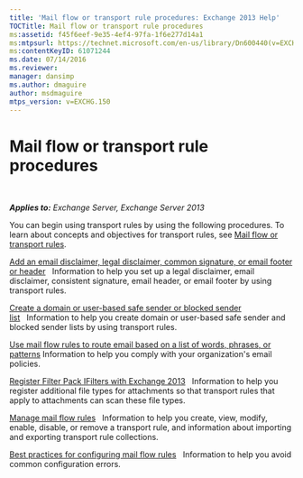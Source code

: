 ```yaml
---
title: 'Mail flow or transport rule procedures: Exchange 2013 Help'
TOCTitle: Mail flow or transport rule procedures
ms:assetid: f45f6eef-9e35-4ef4-97fa-1f6e277d14a1
ms:mtpsurl: https://technet.microsoft.com/en-us/library/Dn600440(v=EXCHG.150)
ms:contentKeyID: 61071244
ms.date: 07/14/2016
ms.reviewer: 
manager: dansimp
ms.author: dmaguire
author: msdmaguire
mtps_version: v=EXCHG.150
---
```


# Mail flow or transport rule procedures

 

_**Applies to:** Exchange Server, Exchange Server 2013_


You can begin using transport rules by using the following procedures. To learn about concepts and objectives for transport rules, see [Mail flow or transport rules](mail-flow-rules-transport-rules-in-exchange-2013-exchange-2013-help.md).

[Add an email disclaimer, legal disclaimer, common signature, or email footer or header](https://technet.microsoft.com/en-us/library/dn600323\(v=exchg.150\))   Information to help you set up a legal disclaimer, email disclaimer, consistent signature, email header, or email footer by using transport rules.

[Create a domain or user-based safe sender or blocked sender list](https://technet.microsoft.com/en-us/library/dn198251\(v=exchg.150\))   Information to help you create domain or user-based safe sender and blocked sender lists by using transport rules.

[Use mail flow rules to route email based on a list of words, phrases, or patterns](https://docs.microsoft.com/en-us/exchange/security-and-compliance/mail-flow-rules/use-rules-to-route-email) Information to help you comply with your organization's email policies.

[Register Filter Pack IFilters with Exchange 2013](register-filter-pack-ifilters-with-exchange-2013-exchange-2013-help.md)   Information to help you register additional file types for attachments so that transport rules that apply to attachments can scan these file types.

[Manage mail flow rules](https://docs.microsoft.com/en-us/exchange/security-and-compliance/mail-flow-rules/manage-mail-flow-rules)   Information to help you create, view, modify, enable, disable, or remove a transport rule, and information about importing and exporting transport rule collections.

[Best practices for configuring mail flow rules](https://docs.microsoft.com/en-us/exchange/security-and-compliance/mail-flow-rules/configuration-best-practices)   Information to help you avoid common configuration errors.

